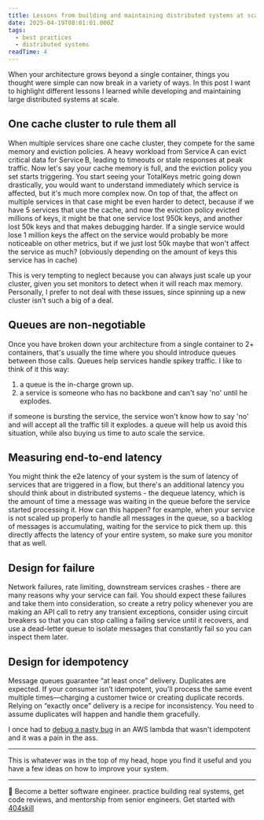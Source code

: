 ```yaml
---
title: Lessons from building and maintaining distributed systems at scale
date: 2025-04-19T08:01:01.000Z
tags:
  - best practices
  - distributed systems
readTime: 4
---
```


When your architecture grows beyond a single container, things you thought were simple can now break in a variety of ways.
In this post I want to highlight different lessons I learned while developing and maintaining large distributed systems at scale.

## One cache cluster to rule them all
When multiple services share one cache cluster, they compete for the same memory and eviction policies. A heavy workload from Service A can evict critical data for Service B, leading to timeouts or stale responses at peak traffic.
Now let's say your cache memory is full, and the eviction policy you set starts triggering. You start seeing your TotalKeys metric going down drastically, you would want to understand immediately which service is affected, but it's much more complex now.
On top of that, the affect on multiple services in that case might be even harder to detect, because if we have 5 services that use the cache, and now the eviction policy evicted millions of keys, it might be that one service lost 950k keys, and another lost 50k keys and that makes debugging harder.
If a single service would lose 1 million keys the affect on the service would probably be more noticeable on other metrics, but if we just lost 50k maybe that won't affect the service as much? (obviously depending on the amount of keys this service has in cache)

This is very tempting to neglect because you can always just scale up your cluster, given you set monitors to detect when it will reach max memory.
Personally, I prefer to not deal with these issues, since spinning up a new cluster isn't such a big of a deal.

## Queues are non-negotiable
Once you have broken down your architecture from a single container to 2+ containers, that's usually the time where you should introduce queues between those calls.
Queues help services handle spikey traffic. I like to think of it this way:

1. a queue is the in-charge grown up.
2. a service is someone who has no backbone and can't say 'no' until he explodes.

if someone is bursting the service, the service won't know how to say 'no' and will accept all the traffic till it explodes.
a queue will help us avoid this situation, while also buying us time to auto scale the service.

## Measuring end-to-end latency
You might think the e2e latency of your system is the sum of latency of services that are triggered in a flow, but there's an additional latency you should think about in distributed systems - the dequeue latency, which is the amount of time a message was waiting in the queue before the service started processing it.
How can this happen? for example, when your service is not scaled up properly to handle all messages in the queue, so a backlog of messages is accumulating, waiting for the service to pick them up. this directly affects the latency of your entire system, so make sure you monitor that as well.

## Design for failure
Network failures, rate limiting, downstream services crashes - there are many reasons why your service can fail.
You should expect these failures and take them into consideration, so create a retry policy whenever you are making an API call to retry any transient exceptions, consider using circuit breakers so that you can stop calling a failing service until it recovers, and use a dead-letter queue to isolate messages that constantly fail so you can inspect them later.

## Design for idempotency
Message queues guarantee “at least once” delivery. Duplicates are expected. If your consumer isn’t idempotent, you’ll process the same event multiple times—charging a customer twice or creating duplicate records. Relying on “exactly once” delivery is a recipe for inconsistency. You need to assume duplicates will happen and handle them gracefully.

I once had to [debug a nasty bug](https://www.16elt.com/2023/07/15/idempotency-aws-lambda/) in an AWS lambda that wasn't idempotent and it was a pain in the ass.

---

This is whatever was in the top of my head, hope you find it useful and you have a few ideas on how to improve your system.

<!-- PROMO BLOCK -->
---

🚨 Become a better software engineer. practice building real systems, get code reviews, and mentorship from senior engineers.
Get started with [404skill](https://404skill.github.io/#/)
<!-- END PROMO BLOCK -->